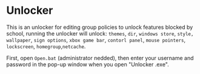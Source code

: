 # Unlocker

This is an unlocker for editing group policies to unlock features blocked by school, running the unlocker will unlock:
`themes`, `dir`, `windows store`, `style, wallpaper`, `sign options`, `xbox game bar`, `contorl panel`, `mouse pointers`, `lockscreen`, `homegroup`,`netcache`.


First, open `Open.bat` (administrator nedded), then enter your username and password in the pop-up window when you open "Unlocker .exe".
